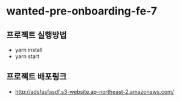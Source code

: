 # wanted-pre-onboarding-fe-7
## 프로젝트 실행방법
- yarn install
- yarn start 
## 프로젝트 배포링크
- http://adsfasfasdf.s3-website.ap-northeast-2.amazonaws.com/

